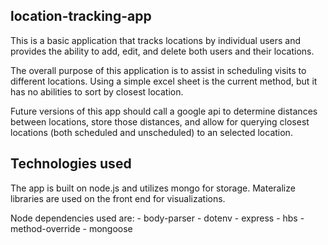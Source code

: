 ## location-tracking-app

This is a basic application that tracks locations by individual users and provides the ability to add, edit, and delete both users and their locations.

The overall purpose of this application is to assist in scheduling visits to different locations. Using a simple excel sheet is the current method, but it has no abilities to sort by closest location.

Future versions of this app should call a google api to determine distances between locations, store those distances, and allow for querying closest locations (both scheduled and unscheduled) to an selected location.

## Technologies used

The app is built on node.js and utilizes mongo for storage. Materalize libraries are used on the front end for visualizations.

Node dependencies used are:
    - body-parser
    - dotenv
    - express
    - hbs
    - method-override
    - mongoose